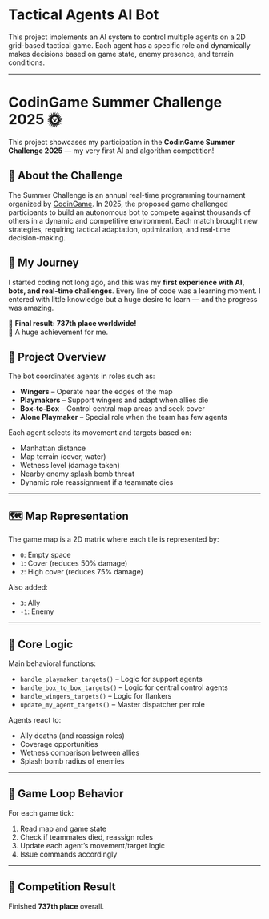 # Tactical Agents AI Bot

This project implements an AI system to control multiple agents on a 2D grid-based tactical game. Each agent has a specific role and dynamically makes decisions based on game state, enemy presence, and terrain conditions.

---

# CodinGame Summer Challenge 2025 🌞

This project showcases my participation in the **CodinGame Summer Challenge 2025** — my very first AI and algorithm competition!

## 🧠 About the Challenge

The Summer Challenge is an annual real-time programming tournament organized by [CodinGame](https://www.codingame.com/). In 2025, the proposed game challenged participants to build an autonomous bot to compete against thousands of others in a dynamic and competitive environment. Each match brought new strategies, requiring tactical adaptation, optimization, and real-time decision-making.

## 🧗 My Journey

I started coding not long ago, and this was my **first experience with AI, bots, and real-time challenges**. Every line of code was a learning moment. I entered with little knowledge but a huge desire to learn — and the progress was amazing.

🚀 **Final result: 737th place worldwide!**  
🎉 A huge achievement for me.


## 🧠 Project Overview

The bot coordinates agents in roles such as:

- **Wingers** – Operate near the edges of the map
- **Playmakers** – Support wingers and adapt when allies die
- **Box-to-Box** – Control central map areas and seek cover
- **Alone Playmaker** – Special role when the team has few agents

Each agent selects its movement and targets based on:

- Manhattan distance
- Map terrain (cover, water)
- Wetness level (damage taken)
- Nearby enemy splash bomb threat
- Dynamic role reassignment if a teammate dies

---

## 🗺️ Map Representation

The game map is a 2D matrix where each tile is represented by:

- `0`: Empty space
- `1`: Cover (reduces 50% damage)
- `2`: High cover (reduces 75% damage)

Also added:
- `3`: Ally
- `-1`: Enemy

---

## 🧩 Core Logic

Main behavioral functions:

- `handle_playmaker_targets()` – Logic for support agents
- `handle_box_to_box_targets()` – Logic for central control agents
- `handle_wingers_targets()` – Logic for flankers
- `update_my_agent_targets()` – Master dispatcher per role

Agents react to:
- Ally deaths (and reassign roles)
- Coverage opportunities
- Wetness comparison between allies
- Splash bomb radius of enemies

---

## 🔁 Game Loop Behavior

For each game tick:
1. Read map and game state
2. Check if teammates died, reassign roles
3. Update each agent’s movement/target logic
4. Issue commands accordingly

---

## 🏁 Competition Result

Finished **737th place** overall.


